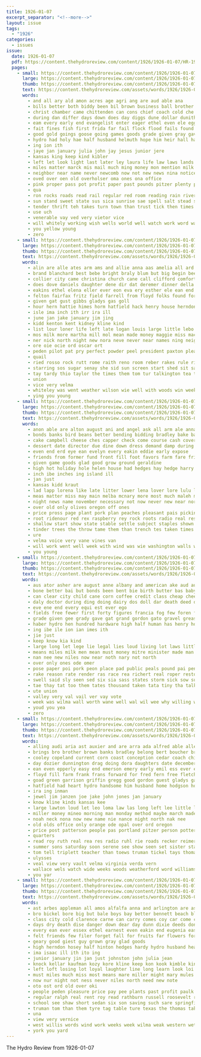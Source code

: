 ```yaml
---
title: 1926-01-07
excerpt_separator: "<!--more-->"
layout: issue
tags:
  - "1926"
categories:
  - issues
issue:
  date: 1926-01-07
  pdf: https://content.thehydroreview.com/content/1926/1926-01-07/HR-1926-01-07.pdf
  pages:
    - small: https://content.thehydroreview.com/content/1926/1926-01-07/small/HR-1926-01-07-01.jpg
      large: https://content.thehydroreview.com/content/1926/1926-01-07/large/HR-1926-01-07-01.jpg
      thumb: https://content.thehydroreview.com/content/1926/1926-01-07/thumbnails/HR-1926-01-07-01.jpg
      text: https://content.thehydroreview.com/assets/words/1926/1926-01-07/HR-1926-01-07-01.txt
      words:
        - and all ary ald amon acres age agri ang are aud able ana
        - bills better both biddy been bil brown business ball brother browne beats books bright bast buckmaster bess boys bridges bryson big boy bible best book bali baby back born but bor battles beach bradshaw bird bal bankers bottom
        - christ chamber came chittenden can cons chief coach cold che church county comes comings city cord christmas coffee court coop chapel chen come christian care company cream class companion call
        - during dan differ days down does day diggs dune dollar dunithan data december die degree done dent dairy daughter deal
        - eam every early end evangelist enter eager ethel even ele egg ent
        - fait fines fish first frida far fail flock flood fails found flurry friday fred figures few fall foot forget from forward fey foe fine fork floyd farmer for fellow frost farm
        - good gold goings goose going games goods grade given gray gave goad game gang
        - hydro had holy hae half husband helmuth hope him heir hall halt happy home herbert hem hould hens has henke howe her hard hinton han holiday hed hugh hight how homa high hawk hart herndon
        - ing ion ith
        - jaye jan january julia john jay jesus junior jere
        - kansas king keep kind kibler
        - left let look light last later ley laura life law laws lands lockett lon lies latter less living lov live lemon louie loss lot laughter land list lights large ling lis
        - miles matter marck mis mail much ming money mon mention milk major mose miss many mules march members may moore mattar meager master more morning monday madar must means man made missouri most
        - neighbor near name never newcomb now not new news nina notice ney non nor noland nin night north names
        - oved over oen old overholser oma ones ona office
        - pink proper pass pot profit paper past pounds pitzer plenty pretty plume peo public per para president pay post part price present pai polly point port place plain prima poly
        - qua
        - ron rocks roads read rail regular red room reading rain rivers real ready roy rather run river rood
        - sun stand sweet state sus sica sunrise sae spell salt stead senior store shall special sum soto saw september shey states stanford say sur share sale see stranger soon sales saline shown surplus show sey staff such simple saturday sand side snow sunday sorrow sill send south season score school set son she stake sick
        - tender thrift teh takes turn town than trust tick then times talk ton too team thiers thing tell till tears train taken the tay them trip
        - use uch
        - venerable vay ved very vietor vice
        - will whitely working wish wells world well watch work word way winter with window wilson while winners went waters worth was white west wykert won warm ward week wind wonder why weeks want weatherford weather
        - you yellow young
        - zero
    - small: https://content.thehydroreview.com/content/1926/1926-01-07/small/HR-1926-01-07-02.jpg
      large: https://content.thehydroreview.com/content/1926/1926-01-07/large/HR-1926-01-07-02.jpg
      thumb: https://content.thehydroreview.com/content/1926/1926-01-07/thumbnails/HR-1926-01-07-02.jpg
      text: https://content.thehydroreview.com/assets/words/1926/1926-01-07/HR-1926-01-07-02.txt
      words:
        - alin are alle ates arm ams and allie anna aas amelia all ard addison ast avin age atwater akin arthur altus
        - brand blanchard best bebe bright braly blum but big begin been business bryan beans belle barrett bom baxter bring byus berg better billie biter barr ber back
        - collier city came christina church cane call clifford comfort coffee christmas county can cope charlo cher corn cleve cale carl clark carver colleen cant cen claud company cedar car
        - does dove daniels daughter dene dir dat deremer dinner della day din douglas dim don during
        - eakins ethel elena eller ever eon eva ery esther ele ean end
        - felton fairfax fritz field farrell from floyd folks found for friday fae fry fore fears foreman farm frank fairbanks ford friends farms face fost flees flora fee filling fleeman friesen
        - given gat gust gibbs gladys gas goll
        - hour hern hattie himes horm hatfield hack henry house herndon hoger haan hing held hae hee hens homes hinton horr hand home has hydro homer herma high her hesser
        - isle ima inch ith irr ira ill
        - june jan jake january jim jing
        - kidd kenton kent kidney kline kind
        - list lour loner life left late logan louis large little lebo last lea lasater long lot louise
        - mos milk more martha mill mol mean made money maggie miss macklin market mary mildred mail mon mond man mir miller mcbride morris myrick monday mcpherson magnolia moore morning
        - ner nick north night new nora neve never near names ning neighbors not
        - ore oie ocie ord oscar ort
        - peden pilot pat pry perfect powder peel president paxton pleasant perkins packard pees pradhan place per part paston
        - quail
        - ried rosso rock rutt rome raith reno room reber rakes rule richard rom roy ret robertson ray rey red rate ridge ruth raymond rote rust robe radio
        - starring sos sugar senay she sid sun screen start shed sit saw sam stock station speak small special simple sund spore sur saturday show school sey sunday sept sean smith sick secret stafford samay sees see spencer
        - tay tardy thio taylor the times them tom tur talkington tea toon tho
        - union
        - vice very velma
        - whiteley was went weather wilson wie well with woods win weeks wife willis warner will walter wright west wade wallers week wyatt williford
        - ying you young
    - small: https://content.thehydroreview.com/content/1926/1926-01-07/small/HR-1926-01-07-03.jpg
      large: https://content.thehydroreview.com/content/1926/1926-01-07/large/HR-1926-01-07-03.jpg
      thumb: https://content.thehydroreview.com/content/1926/1926-01-07/thumbnails/HR-1926-01-07-03.jpg
      text: https://content.thehydroreview.com/assets/words/1926/1926-01-07/HR-1926-01-07-03.txt
      words:
        - anon able are alton august ani and angel ask all arm ale anna aid ane
        - bonds banks bird beans better bending bidding bradley bake bank baek best blakley branch but base bran business bill bureau birth been bells beck boys below bills back bury
        - cake campbell cheese ches capper check come course cash cover congress crown cream county coyer cotton care city craft corn collier camps college chaff cheeks can caddo con cold coolidge company close coffee
        - dessert date director due dine down dress demand damp during dry dull deep dinner daughter december done day duce dot
        - even end erd eye ean evelyn every eakin eddie early expose
        - friends from former fund front fill foot favors farm fare friday fryer few flock flakes first fields farmer furnish fall face far firm for fairly free
        - given game goods glad good grow ground geraldine
        - high hot holiday hole helen house had hedges hay hedge harry half hatch henrie him home homa her huffman holes has hydro
        - inch ibe inches ing island ill
        - jan just
        - kansas kidd kraut
        - lad lapp lorena like late litter lower lena lover lore lulu land line lot look lines lay light large let lassen less lacks little long left loose
        - meas matter miss may main melba mcnary more most much maleh mansel mass money moist mens mer mulch mon monarch maker made
        - night news name november necessary not now never new near north
        - over old only olives oregon off ones
        - price pross page plant pork plan peaches pleasant pais picking potter prairie paper pack public part pat plants president pickles pound pro perfect
        - root ridenour red rex raspberry rey rock roots radio real rest roses royal rocks row range rose
        - shallow start show state stable settle subject staples shown strong shade stock snow supply sell solid stockton storm sunday sur sung she surplus surface sale set small seed sum strain straws seven senator spring salad stange son stocks summer stream standard sare shields such sun seal six
        - tinder trees the throw tame them than trench tes taken times top then tree too ton tol treat tincher town turn thralls tobe teacher
        - ure
        - velma voice very vane vines van
        - will work went well week with wind was wie washington walls weed water winter want white wat way worm wyan
        - you young
    - small: https://content.thehydroreview.com/content/1926/1926-01-07/small/HR-1926-01-07-04.jpg
      large: https://content.thehydroreview.com/content/1926/1926-01-07/large/HR-1926-01-07-04.jpg
      thumb: https://content.thehydroreview.com/content/1926/1926-01-07/thumbnails/HR-1926-01-07-04.jpg
      text: https://content.thehydroreview.com/assets/words/1926/1926-01-07/HR-1926-01-07-04.txt
      words:
        - aus ator asher are august anne albany and american ake aud ausen ane all ally arty ale alle alway ast ama aid
        - bone better bai but bonds been bent bie birth butter bas baby body best ban bond back bales boys burgman bridges blue
        - can clear city child cane corn coffee credit class cheap cheer count call coy canute claflin clair college cousin cost congress cali cama christmas colin church carl christian cant county caddo childre
        - daly doctor during ding doing dairy dos doll dar death deed dec done deeds dollar drew dainty day does
        - eve ene end every equi est ever ego
        - fields free fewer first forty figures francia fog few foren feary fruit fing from fer fail for favor found famous farm
        - grade given gee grady gave gat grand gordon gato gravel greasy going gout gan gul game group good gol
        - haber hydro hen hundred hardware high half human has henry hour home her hae happy health hin him
        - ing ibe ile ion ian imes ith
        - jie just
        - keep know kia kind
        - large long let lege lie legal lies loud living lot laws little like ling learned life
        - means miles milk men mean must money mitre minister made man mutt much mans may many million more mey miss most mains mark mackey mock mile
        - nan nee new niles now near noth nary not north
        - over only ones ode omer
        - pose paper poi pork peon place pad public peals pound pai pen pase pounds per pee powe pell part padgett pees
        - rake reason rate render ras race rea richert real roper resto road rond ron roads rot ree rel robert rein red record ready
        - swell said sly seen sed six sia sass states storm sick sow sum such seats sugar sermon sell shed sway side shake sical soon shows state sal shoe sen see sita siron
        - tae thay tat too them tates thousand taken tata tiny tha talk tag tone tam take tines texas tea toa than ten tar tan thing then teal thet trees tok tah the tee
        - ute union
        - valley very val vail ver vay vote
        - week was wilma wall worth wane well wal wil wee why willing west windows way while will writer water wich wit work western word wash weatherford with winters world
        - youd you yea
        - zero
    - small: https://content.thehydroreview.com/content/1926/1926-01-07/small/HR-1926-01-07-05.jpg
      large: https://content.thehydroreview.com/content/1926/1926-01-07/large/HR-1926-01-07-05.jpg
      thumb: https://content.thehydroreview.com/content/1926/1926-01-07/thumbnails/HR-1926-01-07-05.jpg
      text: https://content.thehydroreview.com/assets/words/1926/1926-01-07/HR-1926-01-07-05.txt
      words:
        - alling audi aria ast auxier and are arra ada alfred able allen aud alta ago all
        - brings bro brother brown banks bradley belong bert boucher bring boys been back bond blough but ben body big bank bonds byes bankers balloon buyers butch bill bills board book begin business below
        - cooley copeland current corn coast conception cedar coach child caller cash col campbell city clarity cox cry close courts carl care clear carney charles christmas clyde come coffee clair chronic charter check caddo county cost cattle chas
        - day dozier dunnington drag doing dora daughters date december ditmore degree dinner dials days duke during dooley daughter due durnil dorothy demand
        - ean even epperly easy end emerson emery early emil ess ever ernest eakin every era eck
        - floyd fill farm frank frans forward for fred fern free fletcher fitzpatrick furr friday frances fund first fitz folks from ford full farra fay froese fara fancher foe felton found
        - goad green garrison griffin gregg good gordon guest gladys garlick gertrude greg geary
        - hatfield had heart hydro handsome him husband home hodgson house hart hag hier hinton harry hal hold hill has hamilton hattie her hutchinson
        - ira ing inman
        - jewel jim janzen joe jake john jones jan january
        - know kline kinds kansas kee
        - large lawton loud let leo loma law las long left lee little len lindsay last less lin lins lorene lucian lights letter
        - miller money mineo morning man monday method maybe march made mail more mon mary miles may much mckee miss mountain
        - noah neck nona now new name nie nance night north nak nee
        - old olds office only orange ode opal over ord oregon
        - price post patterson people pas portland pitzer person potter phillips parker pleasant pledge pieper pie place public picher patric pee present pat
        - quarters
        - read roy ruth real rea res radio ruhl rie roads recker reimer rowland ridenour ridge raymond ralph route
        - summer sons saturday soon serene see show seen set sister state still stephenson school spain speaker sho setting subject stock season sunday senger surplus step sick sales sult south service sale story shier susie simpson severa stay shi special sell states stroke scott star station she stocks seal stere sleep snyder
        - tom tell triplett teacher than toews truman tickel tays thomas trull tones trip thi test take tobe thein the them tee
        - ulysses
        - veal view very vault velma virginia verda vern
        - wallace wels watch wide weeks woods weatherford word williams write wen ways wells wilson week wife works with wal wyatt was work working will winter well
        - you yar
    - small: https://content.thehydroreview.com/content/1926/1926-01-07/small/HR-1926-01-07-06.jpg
      large: https://content.thehydroreview.com/content/1926/1926-01-07/large/HR-1926-01-07-06.jpg
      thumb: https://content.thehydroreview.com/content/1926/1926-01-07/thumbnails/HR-1926-01-07-06.jpg
      text: https://content.thehydroreview.com/assets/words/1926/1926-01-07/HR-1926-01-07-06.txt
      words:
        - ast arbes appleman all amos alfalfa anna and arlington are asa ale apt alexander able
        - bro bickel bore big but bale boys bay better bennett beach blake been buy both business bradley boucher bethel buick bread byrn bert brake brings byrne best
        - class city cold clarence carne can carry comes coy car come collien clifford carl colony collins christina cane craig cash coats card case cedar crane christmas cornell
        - days dry death dise danger down dear day dunn dixie deeds done during depot
        - every ean ever essex ethel earnest even eakin end eugenia east
        - felt friends few filer forget fall for fruits far flowers forest fier fea from first falls fost frank fors finder felton fent friday ford fast
        - geary good giest guy grown gray glad goods
        - high herndon hosey half hinton hedges hardy hydro husband heads hand had hour home hasbrook heard happy hatt henry how has harvey hall hore hay heen her hazel henke house
        - ima isaac ill ith ito ing
        - junior january jin jan just johnston john julia jean
        - knock kellar kaufman kozy kore kline keep kon kook kimble kind
        - left loft losing lot loyal laughter line long learn look loi lose last large land lovely lynn lay
        - must miles much miss most means mare miller might mary mules monday mill mon mule mean merchan mile margaret mares more merit
        - now nur night not ness never niles north need new note
        - oto ost ord old over oki
        - people peden pleasure price pay pee plants past profit paulk pete push pace per pot prairie plenty public present
        - regular ralph real rent roy read rathburn russell roosevelt road rop reno ran record roots rainy running rakin room robertson
        - school see shaw short sedan six son saving such sare springfield super she store sane staples standing season stock south saturday sala shown show soll self spore sorrow speed shape shelter styles spring sell sui save sunday sales special summer stockton service sale seger say sister
        - truman tom than them tyre tag table ture texas the thomas take tree town tax turek trees thing thacker try trial till thelma
        - una
        - view very vernice
        - west willis words wind work weeks week wilma weak western wetzel walker wear wallace why weatherford way want windy will well wait welcome worn water while was wife with winter
        - york you yard
---
```


The Hydro Review from 1926-01-07

<!--more-->

